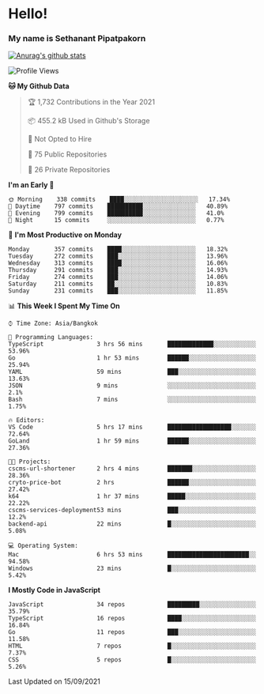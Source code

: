 # Hello!
### My name is Sethanant Pipatpakorn

[![Anurag's github stats](https://github-readme-stats.vercel.app/api?username=thetkpark&count_private=true&show_icons=true&theme=tokyonight)](https://github.com/anuraghazra/github-readme-stats)

<!--START_SECTION:waka-->
![Profile Views](http://img.shields.io/badge/Profile%20Views-3-blue)

**🐱 My Github Data** 

> 🏆 1,732 Contributions in the Year 2021
 > 
> 📦 455.2 kB Used in Github's Storage 
 > 
> 🚫 Not Opted to Hire
 > 
> 📜 75 Public Repositories 
 > 
> 🔑 26 Private Repositories  
 > 
**I'm an Early 🐤** 

```text
🌞 Morning    338 commits    ████░░░░░░░░░░░░░░░░░░░░░   17.34% 
🌆 Daytime    797 commits    ██████████░░░░░░░░░░░░░░░   40.89% 
🌃 Evening    799 commits    ██████████░░░░░░░░░░░░░░░   41.0% 
🌙 Night      15 commits     ░░░░░░░░░░░░░░░░░░░░░░░░░   0.77%

```
📅 **I'm Most Productive on Monday** 

```text
Monday       357 commits    ████░░░░░░░░░░░░░░░░░░░░░   18.32% 
Tuesday      272 commits    ███░░░░░░░░░░░░░░░░░░░░░░   13.96% 
Wednesday    313 commits    ████░░░░░░░░░░░░░░░░░░░░░   16.06% 
Thursday     291 commits    ███░░░░░░░░░░░░░░░░░░░░░░   14.93% 
Friday       274 commits    ███░░░░░░░░░░░░░░░░░░░░░░   14.06% 
Saturday     211 commits    ██░░░░░░░░░░░░░░░░░░░░░░░   10.83% 
Sunday       231 commits    ███░░░░░░░░░░░░░░░░░░░░░░   11.85%

```


📊 **This Week I Spent My Time On** 

```text
⌚︎ Time Zone: Asia/Bangkok

💬 Programming Languages: 
TypeScript               3 hrs 56 mins       █████████████░░░░░░░░░░░░   53.96% 
Go                       1 hr 53 mins        ██████░░░░░░░░░░░░░░░░░░░   25.94% 
YAML                     59 mins             ███░░░░░░░░░░░░░░░░░░░░░░   13.63% 
JSON                     9 mins              ░░░░░░░░░░░░░░░░░░░░░░░░░   2.1% 
Bash                     7 mins              ░░░░░░░░░░░░░░░░░░░░░░░░░   1.75%

🔥 Editors: 
VS Code                  5 hrs 17 mins       ██████████████████░░░░░░░   72.64% 
GoLand                   1 hr 59 mins        ██████░░░░░░░░░░░░░░░░░░░   27.36%

🐱‍💻 Projects: 
cscms-url-shortener      2 hrs 4 mins        ███████░░░░░░░░░░░░░░░░░░   28.36% 
cryto-price-bot          2 hrs               ██████░░░░░░░░░░░░░░░░░░░   27.42% 
k64                      1 hr 37 mins        █████░░░░░░░░░░░░░░░░░░░░   22.22% 
cscms-services-deployment53 mins             ███░░░░░░░░░░░░░░░░░░░░░░   12.2% 
backend-api              22 mins             █░░░░░░░░░░░░░░░░░░░░░░░░   5.08%

💻 Operating System: 
Mac                      6 hrs 53 mins       ███████████████████████░░   94.58% 
Windows                  23 mins             █░░░░░░░░░░░░░░░░░░░░░░░░   5.42%

```

**I Mostly Code in JavaScript** 

```text
JavaScript               34 repos            █████████░░░░░░░░░░░░░░░░   35.79% 
TypeScript               16 repos            ████░░░░░░░░░░░░░░░░░░░░░   16.84% 
Go                       11 repos            ███░░░░░░░░░░░░░░░░░░░░░░   11.58% 
HTML                     7 repos             █░░░░░░░░░░░░░░░░░░░░░░░░   7.37% 
CSS                      5 repos             █░░░░░░░░░░░░░░░░░░░░░░░░   5.26%

```



 Last Updated on 15/09/2021
<!--END_SECTION:waka-->
